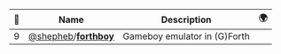 |:star2: | Name | Description | 🌍|
|---|---|---|---|
|9|[@shepheb](https://github.com/shepheb)/[**forthboy**](https://github.com/shepheb/forthboy)|Gameboy emulator in (G)Forth||

